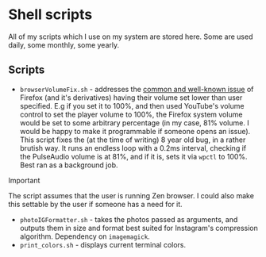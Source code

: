 # Shell scripts
All of my scripts which I use on my system are stored here. Some are used daily, some monthly, some yearly.

## Scripts
- `browserVolumeFix.sh` - addresses the [common and well-known issue](https://bugzilla.mozilla.org/show_bug.cgi?id=1422637) of Firefox (and it's derivatives) having their volume set lower than user specified.
E.g if you set it to 100%, and then used YouTube's volume control to set the player volume to 100%, the Firefox system volume would be set to some arbitrary percentage (in my case, 81% volume. I would be happy to make it programmable if someone opens an issue).
This script fixes the (at the time of writing) 8 year old bug, in a rather brutish way. It runs an endless loop with a 0.2ms interval, checking if the PulseAudio volume is at 81%, and if it is, sets it via `wpctl` to 100%. Best ran as a background job.
> [!IMPORTANT]
> The script assumes that the user is running Zen browser. I could also make this settable by the user if someone has a need for it. 
- `photoIGFormatter.sh` - takes the photos passed as arguments, and outputs them in size and format best suited for Instagram's compression algorithm. Dependency on `imagemagick`.
- `print_colors.sh` - displays current terminal colors.
